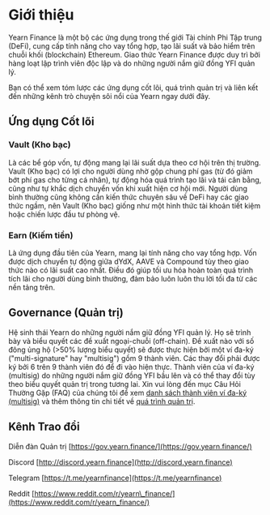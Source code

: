 # Giới thiệu

Yearn Finance là một bộ các ứng dụng trong thế giới Tài chính Phi Tập trung \(DeFi\), cung cấp tính năng cho vay tổng hợp, tạo lãi suất và bảo hiểm trên chuỗi khối \(blockchain\) Ethereum. Giao thức Yearn Finance được duy trì bởi hàng loạt lập trình viên độc lập và do những người nắm giữ đồng YFI quản lý.

Bạn có thể xem tóm lược các ứng dụng cốt lõi, quá trình quản trị và liên kết đến những kênh trò chuyện sôi nổi của Yearn ngay dưới đây.

## Ứng dụng Cốt lõi

### Vault \(Kho bạc\)

Là các bể góp vốn, tự động mang lại lãi suất dựa theo cơ hội trên thị trường. Vault \(Kho bạc\) có lợi cho người dùng nhờ gộp chung phí gas \(từ đó giảm bớt phí gas cho từng cá nhân\), tự động hóa quá trình tạo lãi và tái cân bằng, cũng như tự khắc dịch chuyển vốn khi xuất hiện cơ hội mới. Người dùng bình thường cũng không cần kiến thức chuyên sâu về DeFi hay các giao thức ngầm, nên Vault \(Kho bạc\) giống như một hình thức tài khoản tiết kiệm hoặc chiến lược đầu tư phòng vệ.

### Earn \(Kiếm tiền\)

Là ứng dụng đầu tiên của Yearn, mang lại tính năng cho vay tổng hợp. Vốn được dịch chuyển tự động giữa dYdX, AAVE và Compound tùy theo giao thức nào có lãi suất cao nhất. Điều đó giúp tối ưu hóa hoàn toàn quá trình tích lãi cho người dùng bình thường, đảm bảo luôn luôn thu lời tối đa từ các nền tảng trên.

## Governance \(Quản trị\)

Hệ sinh thái Yearn do những người nắm giữ đồng YFI quản lý. Họ sẽ trình bày và biểu quyết các đề xuất ngoại-chuỗi \(off-chain\). Đề xuất nào với số đông ủng hộ \(&gt;50% lượng biểu quyết\) sẽ được thực hiện bởi một ví đa-ký \("multi-signature" hay "multisig"\) gồm 9 thành viên. Các thay đổi phải được ký bởi 6 trên 9 thành viên đó để đi vào hiện thực. Thành viên của ví đa-ký \(multisig\) do những người nắm giữ đồng YFI bầu lên và có thể thay đổi tùy theo biểu quyết quản trị trong tương lai. Xin vui lòng đến mục Câu Hỏi Thường Gặp \(FAQ\) của chúng tôi để xem [danh sách thành viên ví đa-ký \(multisig\)](https://docs.yearn.finance/faq#who-are-the-9-multisig-signers) và thêm thông tin chi tiết về [quá trình quản trị](https://docs.yearn.finance/faq#governance).

## Kênh Trao đổi

Diễn đàn Quản trị [https://gov.yearn.finance/](https://gov.yearn.finance/)

Discord [http://discord.yearn.finance](http://discord.yearn.finance)

Telegram [https://t.me/yearnfinance](https://t.me/yearnfinance)

Reddit [https://www.reddit.com/r/yearn\_finance/](https://www.reddit.com/r/yearn_finance/)

